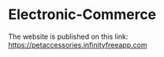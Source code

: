 # Electronic-Commerce

The website is published on this link: 
https://petaccessories.infinityfreeapp.com